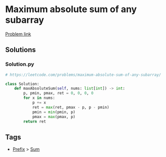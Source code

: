 # Maximum absolute sum of any subarray

[Problem link](https://leetcode.com/problems/maximum-absolute-sum-of-any-subarray/)

## Solutions


### Solution.py
```py
# https://leetcode.com/problems/maximum-absolute-sum-of-any-subarray/

class Solution:
    def maxAbsoluteSum(self, nums: list[int]) -> int:
        p, pmin, pmax, ret = 0, 0, 0, 0
        for x in nums:
            p += x
            ret = max(ret, pmax - p, p - pmin)
            pmin = min(pmin, p)
            pmax = max(pmax, p)
        return ret
```
## Tags

* [Prefix](/Collections/prefix.md#prefix) > [Sum](/Collections/prefix.md#sum)
